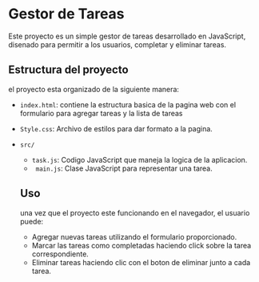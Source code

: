 # Gestor de Tareas

Este proyecto es un simple gestor de tareas desarrollado en JavaScript, disenado para permitir a los usuarios, completar y eliminar tareas.

## Estructura del proyecto

el proyecto esta organizado de la siguiente manera:

- `index.html`: contiene la estructura basica de la pagina web con el formulario para agregar tareas y la lista de tareas

- `Style.css`: Archivo de estilos para dar formato a la pagina.

- `src/`
   - `task.js`: Codigo JavaScript que maneja la logica de la aplicacion.
   - ` main.js`: Clase JavaScript para representar una tarea.
  

   ## Uso

  una vez que el proyecto este funcionando en el navegador, el usuario puede:

  - Agregar nuevas tareas utilizando el formulario proporcionado.
  - Marcar las tareas como completadas haciendo click sobre la tarea correspondiente.
  - Eliminar tareas haciendo clic con el boton de eliminar junto a cada tarea.


